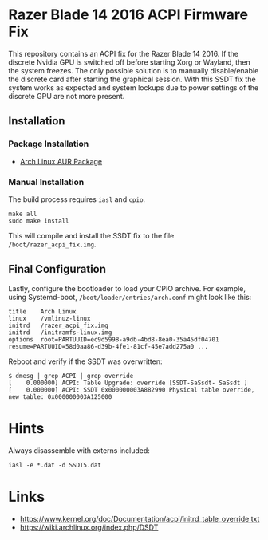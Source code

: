 # Razer Blade 14 2016 ACPI Firmware Fix

This repository contains an ACPI fix for the Razer Blade 14 2016.
If the discrete Nvidia GPU is switched off before starting Xorg or Wayland, then the system freezes.
The only possible solution is to manually disable/enable the discrete card after starting the graphical session.
With this SSDT fix the system works as expected and system lockups due to power settings of the discrete GPU are not more present.

## Installation

### Package Installation

- [Arch Linux AUR Package](https://aur.archlinux.org/packages/razer_blade_14_2016_acpi_fix-git/)

### Manual Installation

The build process requires `iasl` and `cpio`.

```
make all
sudo make install
```

This will compile and install the SSDT fix to the file `/boot/razer_acpi_fix.img`.

## Final Configuration

Lastly, configure the bootloader to load your CPIO archive. For example, using Systemd-boot, `/boot/loader/entries/arch.conf` might look like this:

```
title	 Arch Linux
linux	 /vmlinuz-linux
initrd   /razer_acpi_fix.img
initrd	 /initramfs-linux.img
options  root=PARTUUID=ec9d5998-a9db-4bd8-8ea0-35a45df04701 resume=PARTUUID=58d0aa86-d39b-4fe1-81cf-45e7add275a0 ...
```

Reboot and verify if the SSDT was overwritten:

```
$ dmesg | grep ACPI | grep override
[    0.000000] ACPI: Table Upgrade: override [SSDT-SaSsdt- SaSsdt ]
[    0.000000] ACPI: SSDT 0x000000003A882990 Physical table override, new table: 0x000000003A125000
```


# Hints

Always disassemble with externs included:

```
iasl -e *.dat -d SSDT5.dat
```

# Links

- https://www.kernel.org/doc/Documentation/acpi/initrd_table_override.txt
- https://wiki.archlinux.org/index.php/DSDT
